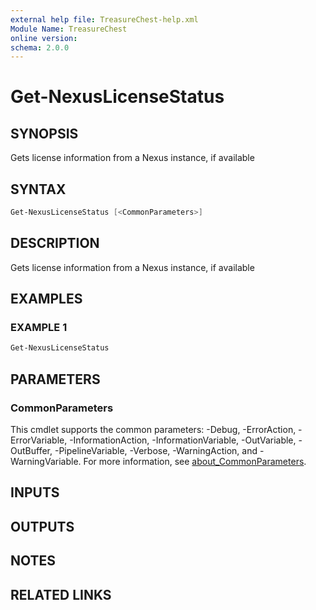 ```yaml
---
external help file: TreasureChest-help.xml
Module Name: TreasureChest
online version:
schema: 2.0.0
---
```


# Get-NexusLicenseStatus

## SYNOPSIS

Gets license information from a Nexus instance, if available

## SYNTAX

```powershell
Get-NexusLicenseStatus [<CommonParameters>]
```

## DESCRIPTION

Gets license information from a Nexus instance, if available

## EXAMPLES

### EXAMPLE 1

```powershell
Get-NexusLicenseStatus
```

## PARAMETERS

### CommonParameters

This cmdlet supports the common parameters: -Debug, -ErrorAction, -ErrorVariable, -InformationAction, -InformationVariable, -OutVariable, -OutBuffer, -PipelineVariable, -Verbose, -WarningAction, and -WarningVariable. For more information, see [about_CommonParameters](http://go.microsoft.com/fwlink/?LinkID=113216).

## INPUTS

## OUTPUTS

## NOTES

## RELATED LINKS
